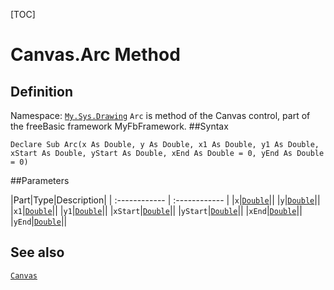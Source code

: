 [TOC]
# Canvas.Arc Method

## Definition
Namespace: [`My.Sys.Drawing`](My.Sys.Drawing.md)
`Arc` is method of the Canvas control, part of the freeBasic framework MyFbFramework.
##Syntax
```freeBasic
Declare Sub Arc(x As Double, y As Double, x1 As Double, y1 As Double, xStart As Double, yStart As Double, xEnd As Double = 0, yEnd As Double = 0)
```

##Parameters

|Part|Type|Description|
| :------------ | :------------ |
|`x`|[`Double`]("https://www.freebasic.net/wiki/KeyPgDouble")||
|`y`|[`Double`]("https://www.freebasic.net/wiki/KeyPgDouble")||
|`x1`|[`Double`]("https://www.freebasic.net/wiki/KeyPgDouble")||
|`y1`|[`Double`]("https://www.freebasic.net/wiki/KeyPgDouble")||
|`xStart`|[`Double`]("https://www.freebasic.net/wiki/KeyPgDouble")||
|`yStart`|[`Double`]("https://www.freebasic.net/wiki/KeyPgDouble")||
|`xEnd`|[`Double`]("https://www.freebasic.net/wiki/KeyPgDouble")||
|`yEnd`|[`Double`]("https://www.freebasic.net/wiki/KeyPgDouble")||
## See also
[`Canvas`](Canvas.md)
